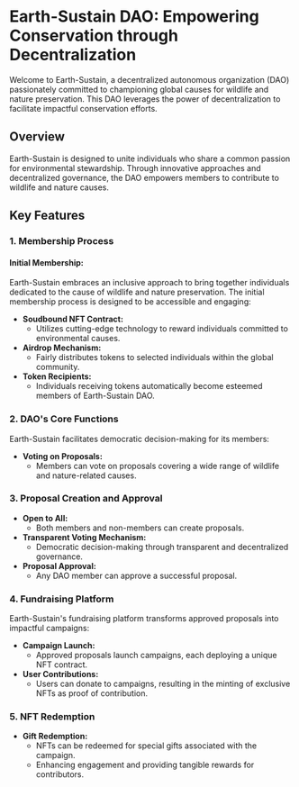 # Earth-Sustain DAO: Empowering Conservation through Decentralization

Welcome to Earth-Sustain, a decentralized autonomous organization (DAO) passionately committed to championing global causes for wildlife and nature preservation. This DAO leverages the power of decentralization to facilitate impactful conservation efforts.

## Overview

Earth-Sustain is designed to unite individuals who share a common passion for environmental stewardship. Through innovative approaches and decentralized governance, the DAO empowers members to contribute to wildlife and nature causes.

## Key Features

### 1. Membership Process

#### Initial Membership:

Earth-Sustain embraces an inclusive approach to bring together individuals dedicated to the cause of wildlife and nature preservation. The initial membership process is designed to be accessible and engaging:

- **Soudbound NFT Contract:**
  - Utilizes cutting-edge technology to reward individuals committed to environmental causes.
- **Airdrop Mechanism:**
  - Fairly distributes tokens to selected individuals within the global community.
- **Token Recipients:**
  - Individuals receiving tokens automatically become esteemed members of Earth-Sustain DAO.

### 2. DAO's Core Functions

Earth-Sustain facilitates democratic decision-making for its members:

- **Voting on Proposals:**
  - Members can vote on proposals covering a wide range of wildlife and nature-related causes.

### 3. Proposal Creation and Approval

- **Open to All:**
  - Both members and non-members can create proposals.
- **Transparent Voting Mechanism:**
  - Democratic decision-making through transparent and decentralized governance.
- **Proposal Approval:**
  - Any DAO member can approve a successful proposal.

### 4. Fundraising Platform

Earth-Sustain's fundraising platform transforms approved proposals into impactful campaigns:

- **Campaign Launch:**
  - Approved proposals launch campaigns, each deploying a unique NFT contract.
- **User Contributions:**
  - Users can donate to campaigns, resulting in the minting of exclusive NFTs as proof of contribution.

### 5. NFT Redemption

- **Gift Redemption:**
  - NFTs can be redeemed for special gifts associated with the campaign.
  - Enhancing engagement and providing tangible rewards for contributors.
